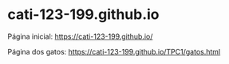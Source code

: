 # cati-123-199.github.io

Página inicial: https://cati-123-199.github.io/

Página dos gatos: https://cati-123-199.github.io/TPC1/gatos.html
